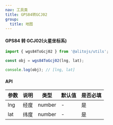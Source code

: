 ```yaml
---
nav: 工具类
title: GPS84转GCJ02
group:
  title: 地图
---
```


#### GPS84 转 GCJ02(火星坐标系) 

```js
import { wgs84ToGcj02 } from '@alitojs/utils';

const obj = wgs84ToGcj02(lng, lat);

console.log(obj); // [lng, lat]
```

#### API

| 参数 | 说明 | 类型   | 默认值 | 是否必填 |
| ---- | ---- | ------ | ------ | -------- |
| lng  | 经度 | number | -      | 是       |
| lat  | 纬度 | number | -      | 是       |
